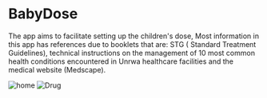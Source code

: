 # BabyDose
The app aims to facilitate setting up the children's dose,
Most information in this app has references due to booklets that are: STG ( Standard Treatment Guidelines), technical instructions on the management of 10 most common health conditions encountered in Unrwa
healthcare facilities and the medical website (Medscape).


![home](https://user-images.githubusercontent.com/37079395/101886543-b14d9f00-3bac-11eb-804a-5a2ea6e9d727.png)       ![Drug](https://user-images.githubusercontent.com/37079395/101886666-de9a4d00-3bac-11eb-8594-1e6f6e2f2370.png)


